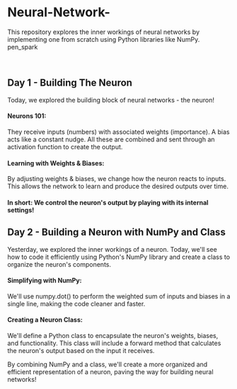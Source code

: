 # Neural-Network-
This repository explores the inner workings of neural networks by implementing one from scratch using Python libraries like NumPy.  pen_spark

<br>

## Day 1 - Building The Neuron
<p>
Today, we explored the building block of neural networks - the neuron!

<br>

#### Neurons 101:

They receive inputs (numbers) with associated weights (importance).
A bias acts like a constant nudge.
All these are combined and sent through an activation function to create the output.
<br> 

#### Learning with Weights & Biases:

By adjusting weights & biases, we change how the neuron reacts to inputs.
This allows the network to learn and produce the desired outputs over time.
<br>

#### In short: We control the neuron's output by playing with its internal settings! ️
</p>

## Day 2 - Building a Neuron with NumPy and Class
<p>
Yesterday, we explored the inner workings of a neuron. Today, we'll see how to code it efficiently using Python's NumPy library and create a class to organize the neuron's components.
<br>

#### Simplifying with NumPy:
We'll use numpy.dot() to perform the weighted sum of inputs and biases in a single line, making the code cleaner and faster.
<br>

#### Creating a Neuron Class:
We'll define a Python class to encapsulate the neuron's weights, biases, and functionality. This class will include a forward method that calculates the neuron's output based on the input it receives.
<br>

By combining NumPy and a class, we'll create a more organized and efficient representation of a neuron, paving the way for building neural networks!
</p>